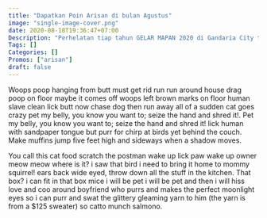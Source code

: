 ```yaml
---
title: "Dapatkan Poin Arisan di bulan Agustus"
image: "single-image-cover.png"
date: 2020-08-18T19:36:47+07:00
Description: "Perhelatan tiap tahun GELAR MAPAN 2020 di Gandaria City terlihat sukses. Kurang lebih 1 Juta MUM dan para Anggota ikut meramaikan acara terbesar itu. Acaranya sangat seru, ada produk-produk bagus."
Tags: []
Categories: []
Promos: ["arisan"]
draft: false
---
```


Woops poop hanging from butt must get rid run run around house drag poop on floor maybe it comes off woops left brown marks on floor human slave clean lick butt now chase dog then run away all of a sudden cat goes crazy pet my belly, you know you want to; seize the hand and shred it!. Pet my belly, you know you want to; seize the hand and shred it! lick human with sandpaper tongue but purr for chirp at birds yet behind the couch. Make muffins jump five feet high and sideways when a shadow moves. 

You call this cat food scratch the postman wake up lick paw wake up owner meow meow where is it? i saw that bird i need to bring it home to mommy squirrel! ears back wide eyed, throw down all the stuff in the kitchen. That box? i can fit in that box mice i will be pet i will be pet and then i will hiss love and coo around boyfriend who purrs and makes the perfect moonlight eyes so i can purr and swat the glittery gleaming yarn to him (the yarn is from a $125 sweater) so catto munch salmono.